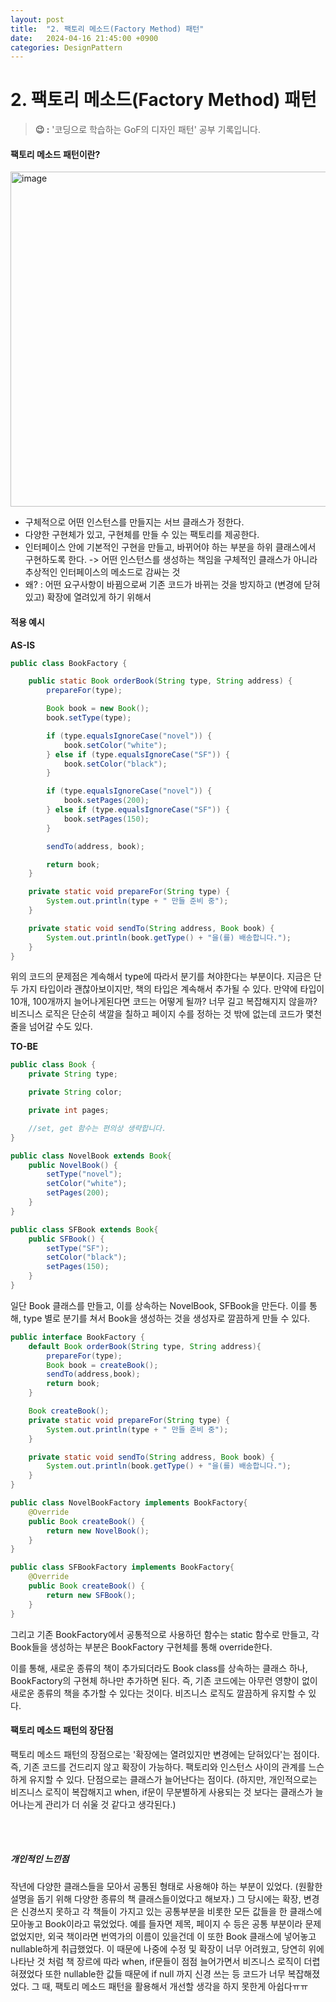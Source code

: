 ```yaml
---
layout: post
title:  "2. 팩토리 메소드(Factory Method) 패턴"
date:   2024-04-16 21:45:00 +0900
categories: DesignPattern
---
```


# 2. 팩토리 메소드(Factory Method) 패턴

> **😉 :** '코딩으로 학습하는 GoF의 디자인 패턴' 공부 기록입니다.

<h4> 팩토리 메소드 패턴이란? </h4>

<img width="536" alt="image" src="https://github.com/JiyoungMa/JiyoungMa.github.io/assets/50768959/3fcf6c6b-8538-4d7c-b4ba-9872ef6ba60b">

- 구체적으로 어떤 인스턴스를 만들지는 서브 클래스가 정한다.
- 다양한 구현체가 있고, 구현체를 만들 수 있는 팩토리를 제공한다.
- 인터페이스 안에 기본적인 구현을 만들고, 바뀌어야 하는 부분을 하위 클래스에서 구현하도록 한다.
-> 어떤 인스턴스를 생성하는 책임을 구체적인 클래스가 아니라 추상적인 인터페이스의 메소드로 감싸는 것
- 왜? : 어떤 요구사항이 바뀜으로써 기존 코드가 바뀌는 것을 방지하고 (변경에 닫혀있고) 확장에 열려있게 하기 위해서

<h4>적용 예시</h4>

**AS-IS**
```Java
public class BookFactory {

    public static Book orderBook(String type, String address) {
        prepareFor(type);

        Book book = new Book();
        book.setType(type);

        if (type.equalsIgnoreCase("novel")) {
            book.setColor("white");
        } else if (type.equalsIgnoreCase("SF")) {
            book.setColor("black");
        }

        if (type.equalsIgnoreCase("novel")) {
            book.setPages(200);
        } else if (type.equalsIgnoreCase("SF")) {
            book.setPages(150);
        }

        sendTo(address, book);

        return book;
    }

    private static void prepareFor(String type) {
        System.out.println(type + " 만들 준비 중");
    }

    private static void sendTo(String address, Book book) {
        System.out.println(book.getType() + "을(를) 배송합니다.");
    }
}
```
위의 코드의 문제점은 계속해서 type에 따라서 분기를 쳐야한다는 부분이다.
지금은 단 두 가지 타입이라 괜찮아보이지만, 책의 타입은 계속해서 추가될 수 있다.
만약에 타입이 10개, 100개까지 늘어나게된다면 코드는 어떻게 될까?
너무 길고 복잡해지지 않을까? 비즈니스 로직은 단순히 색깔을 칠하고 페이지 수를 정하는 것 밖에 없는데 코드가 몇천줄을 넘어갈 수도 있다.

**TO-BE**
```Java
public class Book {
    private String type;

    private String color;

    private int pages;

    //set, get 함수는 편의상 생략합니다.
}

public class NovelBook extends Book{
    public NovelBook() {
        setType("novel");
        setColor("white");
        setPages(200);
    }
}

public class SFBook extends Book{
    public SFBook() {
        setType("SF");
        setColor("black");
        setPages(150);
    }
}
```

일단 Book 클래스를 만들고, 이를 상속하는 NovelBook, SFBook을 만든다.
이를 통해, type 별로 분기를 쳐서 Book을 생성하는 것을 생성자로 깔끔하게 만들 수 있다.

```Java
public interface BookFactory {
    default Book orderBook(String type, String address){
        prepareFor(type);
        Book book = createBook();
        sendTo(address,book);
        return book;
    }

    Book createBook();
    private static void prepareFor(String type) {
        System.out.println(type + " 만들 준비 중");
    }

    private static void sendTo(String address, Book book) {
        System.out.println(book.getType() + "을(를) 배송합니다.");
    }
}

public class NovelBookFactory implements BookFactory{
    @Override
    public Book createBook() {
        return new NovelBook();
    }
}

public class SFBookFactory implements BookFactory{
    @Override
    public Book createBook() {
        return new SFBook();
    }
}
```
그리고 기존 BookFactory에서 공통적으로 사용하던 함수는 static 함수로 만들고, 각 Book들을 생성하는 부분은 BookFactory 구현체를 통해 override한다.

이를 통해, 새로운 종류의 책이 추가되더라도 Book class를 상속하는 클래스 하나, BookFactory의 구현체 하나만 추가하면 된다. 즉, 기존 코드에는 아무런 영향이 없이 새로운 종류의 책을 추가할 수 있다는 것이다.
비즈니스 로직도 깔끔하게 유지할 수 있다.

<h4>팩토리 메소드 패턴의 장단점</h4>

팩토리 메소드 패턴의 장점으로는 '확장에는 열려있지만 변경에는 닫혀있다'는 점이다. 즉, 기존 코드를 건드리지 않고 확장이 가능하다. 팩토리와 인스턴스 사이의 관계를 느슨하게 유지할 수 있다.
단점으로는 클래스가 늘어난다는 점이다. (하지만, 개인적으로는 비즈니스 로직이 복잡해지고 when, if문이 무분별하게 사용되는 것 보다는 클래스가 늘어나는게 관리가 더 쉬울 것 같다고 생각된다.)

<br>
<br>

<h5>개인적인 느낀점</h5>

작년에 다양한 클래스들을 모아서 공통된 형태로 사용해야 하는 부분이 있었다.
(원활한 설명을 돕기 위해 다양한 종류의 책 클래스들이었다고 해보자.)
그 당시에는 확장, 변경은 신경쓰지 못하고 각 책들이 가지고 있는 공통부분을 비롯한 모든 값들을 한 클래스에 모아놓고 Book이라고 묶었었다.
예를 들자면 제목, 페이지 수 등은 공통 부분이라 문제 없었지만, 외국 책이라면 번역가의 이름이 있을건데 이 또한 Book 클래스에 넣어놓고 nullable하게 취급했었다.
이 때문에 나중에 수정 및 확장이 너무 어려웠고, 당연히 위에 나타난 것 처럼 책 장르에 따라 when, if문들이 점점 늘어가면서 비즈니스 로직이 더렵혀졌었다
또한 nullable한 값들 때문에 if null 까지 신경 쓰는 등 코드가 너무 복잡해졌었다.
그 때, 팩토리 메소드 패턴을 활용해서 개선할 생각을 하지 못한게 아쉽다ㅠㅠ
